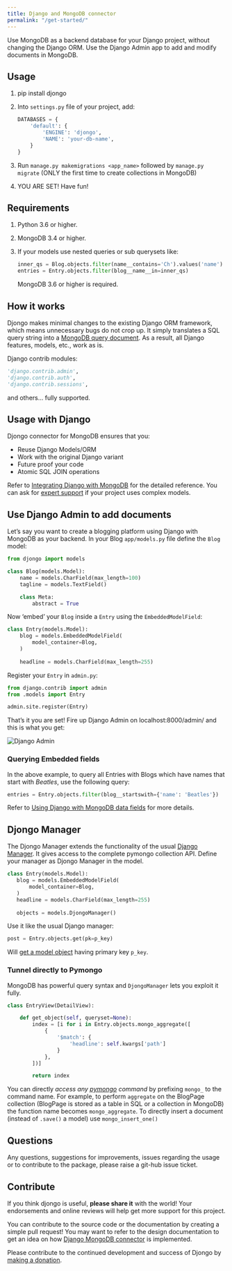 ```yaml
---
title: Django and MongoDB connector
permalink: "/get-started/"
---
```



Use MongoDB as a backend database for your Django project, without changing the Django ORM. Use the Django Admin app to add and modify documents in MongoDB. 

## Usage

1. pip install djongo
2. Into `settings.py` file of your project, add:

      ```python
      DATABASES = {
          'default': {
              'ENGINE': 'djongo',
              'NAME': 'your-db-name',
          }
      }
      ```
  
3. Run `manage.py makemigrations <app_name>` followed by `manage.py migrate` (ONLY the first time to create collections in MongoDB)
4. YOU ARE SET! Have fun!

## Requirements

1. Python 3.6 or higher.
2. MongoDB 3.4 or higher.
3. If your models use nested queries or sub querysets like:
  
      ```python
      inner_qs = Blog.objects.filter(name__contains='Ch').values('name')
      entries = Entry.objects.filter(blog__name__in=inner_qs)
      ```
   MongoDB 3.6 or higher is required.


## How it works

Djongo makes minimal changes to the existing Django ORM framework, which means unnecessary bugs do not crop up. It simply translates a SQL query string into a [MongoDB query document](https://docs.mongodb.com/manual/tutorial/query-documents/). As a result, all Django features, models, etc., work as is.
  
Django contrib modules: 

```python
'django.contrib.admin',
'django.contrib.auth',    
'django.contrib.sessions',
```
and others... fully supported.
  
## Usage with Django

Djongo connector for MongoDB ensures that you:

 * Reuse Django Models/ORM
 * Work with the original Django variant
 * Future proof your code
 * Atomic SQL JOIN operations
 
Refer to [Integrating Django with MongoDB](/djongo/integrating-django-with-mongodb/) for the detailed reference. You can ask for [expert support](/djongo/support/) if your project uses complex models.

## Use Django Admin to add documents

Let’s say you want to create a blogging platform using Django with MongoDB as your backend.
In your Blog `app/models.py` file define the `Blog` model:

```python
from djongo import models

class Blog(models.Model):
    name = models.CharField(max_length=100)
    tagline = models.TextField()

    class Meta:
        abstract = True
```

Now ‘embed’ your `Blog` inside a `Entry` using the `EmbeddedModelField`:

```python
class Entry(models.Model):
    blog = models.EmbeddedModelField(
        model_container=Blog,
    )
    
    headline = models.CharField(max_length=255)
```

Register your `Entry` in `admin.py`:

```python
from django.contrib import admin
from .models import Entry

admin.site.register(Entry)
```

That’s it you are set! Fire up Django Admin on localhost:8000/admin/ and this is what you get:


![Django Admin](/djongo/assets/images/admin.png)


### Querying Embedded fields

In the above example, to query all Entries with Blogs which have names that start with *Beatles*, use the following query:

```python
entries = Entry.objects.filter(blog__startswith={'name': 'Beatles'})
```

Refer to [Using Django with MongoDB data fields](/djongo/using-django-with-mongodb-data-fields/) for more details.

## Djongo Manager
 The Djongo Manager extends the  functionality of the usual [Django Manager](https://docs.djangoproject.com/en/dev/topics/db/managers/). It gives access to  the complete pymongo collection API. Define your manager as Djongo Manager in the model.

 ```python
class Entry(models.Model):
    blog = models.EmbeddedModelField(
        model_container=Blog,
    )
    headline = models.CharField(max_length=255)
    
    objects = models.DjongoManager()
```

Use it like the usual Django manager:

```python
post = Entry.objects.get(pk=p_key)
```

Will [get a model object](https://docs.djangoproject.com/en/dev/topics/db/queries/#retrieving-a-single-object-with-get) having primary key `p_key`.

### Tunnel directly to Pymongo 

MongoDB has powerful query syntax and `DjongoManager` lets you exploit it fully.

```python
class EntryView(DetailView):

    def get_object(self, queryset=None):
        index = [i for i in Entry.objects.mongo_aggregate([
            {
                '$match': {
                    'headline': self.kwargs['path']
                }
            },
        ])]

        return index

```

You can directly *access any [pymongo](https://api.mongodb.com/python/current/) command* by prefixing `mongo_` to the command name. For example, to perform `aggregate` on the BlogPage collection (BlogPage is stored as a table in SQL or a collection in MongoDB) the function name becomes `mongo_aggregate`. To directly insert a document (instead of `.save()` a model) use `mongo_insert_one()`

## Questions
 
Any questions, suggestions for improvements, issues regarding the usage or to contribute to the package, please raise a git-hub issue ticket.

## Contribute
 
If you think djongo is useful, **please share it** with the world! Your endorsements and online reviews will help get more support for this project.
  
You can contribute to the source code or the documentation by creating a simple pull request! You may want to refer to the design documentation to get an idea on how [Django MongoDB connector](/djongo/django-mongodb-connector-design-document/) is implemented.
 
Please contribute to the continued development and success of Djongo by [making a donation](/djongo/donate/).

